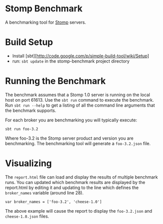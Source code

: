 # Stomp Benchmark

A benchmarking tool for [Stomp](http://stomp.github.com) servers.

# Build Setup

* Install [sbt][http://code.google.com/p/simple-build-tool/wiki/Setup]
* run: `sbt update` in the stomp-benchmark project directory

# Running the Benchmark

The benchmark assumes that a Stomp 1.0 server is running on the local host on port 61613.
Use the `sbt run` command to execute the benchmark.  Run `sbt run --help` to get a listing
of all the command line arguments that the benchmark supports.

For each broker you are benchmarking you will typically execute:

    sbt run foo-3.2

Where foo-3.2 is the Stomp server product and version you are benchmarking.  The benchmarking
tool will generate a `foo-3.2.json` file.  

# Visualizing

The `report.html` file can load and display the results of multiple benchmark runs.
You can updated which benchmark results are displayed by the report.html by editing
it and updating to the line which defines the `broker_names` variable (around line 28).

    var broker_names = ['foo-3.2', 'cheese-1.0']

The above example will cause the report to display the `foo-3.2.json` and `cheese-1.0.json` files.

